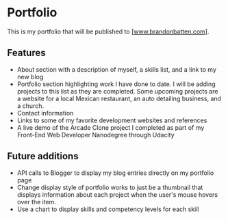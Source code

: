 # Portfolio
This is my portfolio that will be published to [www.brandonbatten.com].  

## Features
* About section with a description of myself, a skills list, and a link to my new blog
* Portfolio section highlighting work I have done to date.  I will be adding projects to this list as they are completed.  Some upcoming projects are a website for a local Mexican restaurant, an auto detailing business, and a church.
* Contact information
* Links to some of my favorite development websites and references
* A live demo of the Arcade Clone project I completed as part of my Front-End Web Developer Nanodegree through Udacity

## Future additions
* API calls to Blogger to display my blog entries directly on my portfolio page
* Change display style of portfolio works to just be a thumbnail that displays information about each project when the user's mouse hovers over the item.
* Use a chart to display skills and competency levels for each skill
